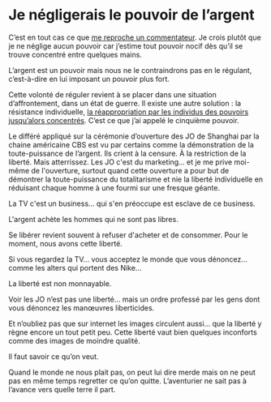 # Je négligerais le pouvoir de l’argent

C’est en tout cas ce que [me reproche un commentateur](http://blog.tcrouzet.com/2008/08/12/la-liberte-pour-sauver-la-planete/#comment-59120). Je crois plutôt que je ne néglige aucun pouvoir car j’estime tout pouvoir nocif dès qu’il se trouve concentré entre quelques mains.

L’argent est un pouvoir mais nous ne le contraindrons pas en le régulant, c’est-à-dire en lui imposant un pouvoir plus fort.

Cette volonté de réguler revient à se placer dans une situation d’affrontement, dans un état de guerre. Il existe une autre solution : la résistance individuelle, [la réappropriation par les individus des pouvoirs jusqu’alors concentrés](http://blog.tcrouzet.com/2008/02/06/redefinir-le-cinquieme-pouvoir/). C’est ce que j’ai appelé le cinquième pouvoir.

Le différé appliqué sur la cérémonie d’ouverture des JO de Shanghai par la chaine américaine CBS est vu par certains comme la démonstration de la toute-puissance de l’argent. Ils crient à la censure. À la restriction de la liberté. Mais atterrissez. Les JO c'est du marketing... et je me prive moi-même de l'ouverture, surtout quand cette ouverture a pour but de démontrer la toute-puissance du totalitarisme et nie la liberté individuelle en réduisant chaque homme à une fourmi sur une fresque géante.

La TV c'est un business... qui s'en préoccupe est esclave de ce business.

L'argent achète les hommes qui ne sont pas libres.

Se libérer revient souvent à refuser d'acheter et de consommer. Pour le moment, nous avons cette liberté.

Si vous regardez la TV... vous acceptez le monde que vous dénoncez... comme les alters qui portent des Nike...

La liberté est non monnayable.

Voir les JO n’est pas une liberté… mais un ordre professé par les gens dont vous dénoncez les manœuvres liberticides.

Et n’oubliez pas que sur internet les images circulent aussi… que la liberté y règne encore un tout petit peu. Cette liberté vaut bien quelques inconforts comme des images de moindre qualité.

Il faut savoir ce qu’on veut.

Quand le monde ne nous plait pas, on peut lui dire merde mais on ne peut pas en même temps regretter ce qu’on quitte. L’aventurier ne sait pas à l’avance vers quelle terre il part.
